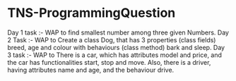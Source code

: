 # TNS-ProgrammingQuestion
Day 1 task :- WAP to find smallest number among three given Numbers.
Day 2 Task :- WAP to Create a class Dog, that has 3 properties (class fields) breed, age and colour with behaviours (class method) bark and sleep.
Day 3 task :- WAP to There is a car, which has attributes model and price, and the car has functionalities start, stop and move. Also, there is a driver, having attributes name and age, and the behaviour drive.


